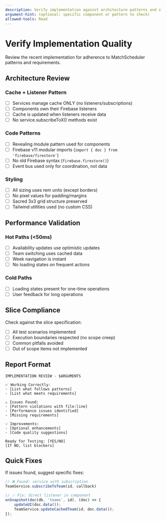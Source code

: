 ```yaml
---
description: Verify implementation against architecture patterns and slice requirements
argument-hint: (optional: specific component or pattern to check)
allowed-tools: Read
---
```


# Verify Implementation Quality

Review the recent implementation for adherence to MatchScheduler patterns and requirements.

## Architecture Review

### Cache + Listener Pattern
- [ ] Services manage cache ONLY (no listeners/subscriptions)
- [ ] Components own their Firebase listeners
- [ ] Cache is updated when listeners receive data
- [ ] No service.subscribeToX() methods exist

### Code Patterns
- [ ] Revealing module pattern used for components
- [ ] Firebase v11 modular imports (`import { doc } from 'firebase/firestore'`)
- [ ] No old Firebase syntax (`firebase.firestore()`)
- [ ] Event bus used only for coordination, not data

### Styling
- [ ] All sizing uses rem units (except borders)
- [ ] No pixel values for padding/margins
- [ ] Sacred 3x3 grid structure preserved
- [ ] Tailwind utilities used (no custom CSS)

## Performance Validation

### Hot Paths (<50ms)
- [ ] Availability updates use optimistic updates
- [ ] Team switching uses cached data
- [ ] Week navigation is instant
- [ ] No loading states on frequent actions

### Cold Paths
- [ ] Loading states present for one-time operations
- [ ] User feedback for long operations

## Slice Compliance

Check against the slice specification:
- [ ] All test scenarios implemented
- [ ] Execution boundaries respected (no scope creep)
- [ ] Common pitfalls avoided
- [ ] Out of scope items not implemented

## Report Format

```
IMPLEMENTATION REVIEW - $ARGUMENTS

✅ Working Correctly:
- [List what follows patterns]
- [List what meets requirements]

⚠️ Issues Found:
- [Pattern violations with file:line]
- [Performance issues identified]
- [Missing requirements]

💡 Improvements:
- [Optional enhancements]
- [Code quality suggestions]

Ready for Testing: [YES/NO]
[If NO, list blockers]
```

## Quick Fixes

If issues found, suggest specific fixes:
```javascript
// ❌ Found: service with subscription
TeamService.subscribeToTeam(id, callback)

// ✅ Fix: direct listener in component
onSnapshot(doc(db, 'teams', id), (doc) => {
    updateUI(doc.data());
    TeamService.updateCachedTeam(id, doc.data());
});
```